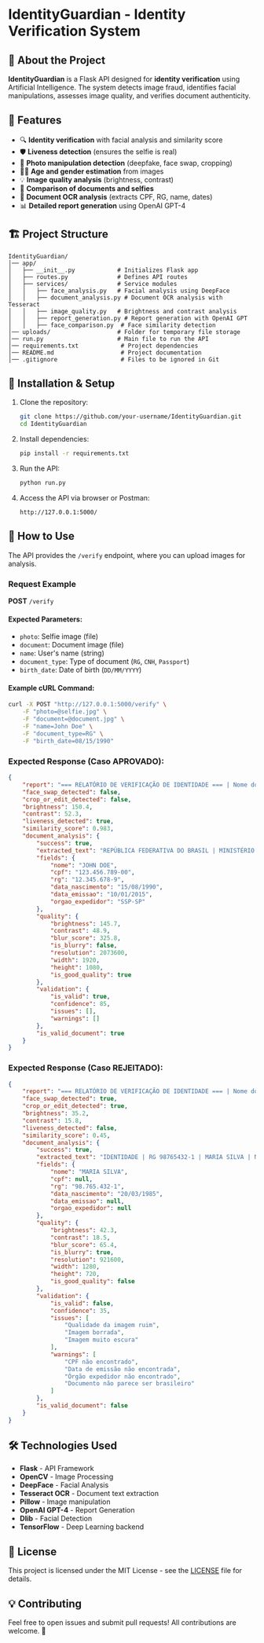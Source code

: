 # IdentityGuardian - Identity Verification System

## 📌 About the Project
**IdentityGuardian** is a Flask API designed for **identity verification** using Artificial Intelligence. The system detects image fraud, identifies facial manipulations, assesses image quality, and verifies document authenticity.

## 🚀 Features
- 🔍 **Identity verification** with facial analysis and similarity score
- 🛡️ **Liveness detection** (ensures the selfie is real)
- 🤖 **Photo manipulation detection** (deepfake, face swap, cropping)
- 🧑‍🏫 **Age and gender estimation** from images
- 💡 **Image quality analysis** (brightness, contrast)
- 📄 **Comparison of documents and selfies**
- 📝 **Document OCR analysis** (extracts CPF, RG, name, dates)
- 📊 **Detailed report generation** using OpenAI GPT-4

## 🏗️ Project Structure

```
IdentityGuardian/
│── app/
│   ├── __init__.py            # Initializes Flask app
│   ├── routes.py              # Defines API routes
│   ├── services/              # Service modules
│   │   ├── face_analysis.py   # Facial analysis using DeepFace
│   │   ├── document_analysis.py # Document OCR analysis with Tesseract
│   │   ├── image_quality.py   # Brightness and contrast analysis
│   │   ├── report_generation.py # Report generation with OpenAI GPT
│   │   ├── face_comparison.py  # Face similarity detection
│── uploads/                   # Folder for temporary file storage
│── run.py                     # Main file to run the API
│── requirements.txt            # Project dependencies
│── README.md                   # Project documentation
│── .gitignore                  # Files to be ignored in Git
```

## 🔧 Installation & Setup

1. Clone the repository:
   ```bash
   git clone https://github.com/your-username/IdentityGuardian.git
   cd IdentityGuardian
   ```

2. Install dependencies:
   ```bash
   pip install -r requirements.txt
   ```

3. Run the API:
   ```bash
   python run.py
   ```

4. Access the API via browser or Postman:
   ```
   http://127.0.0.1:5000/
   ```

## 🎯 How to Use
The API provides the `/verify` endpoint, where you can upload images for analysis.

### Request Example
**POST** `/verify`

#### Expected Parameters:
- `photo`: Selfie image (file)
- `document`: Document image (file)
- `name`: User's name (string)
- `document_type`: Type of document (`RG`, `CNH`, `Passport`)
- `birth_date`: Date of birth (`DD/MM/YYYY`)

#### Example cURL Command:
```bash
curl -X POST "http://127.0.0.1:5000/verify" \
    -F "photo=@selfie.jpg" \
    -F "document=@document.jpg" \
    -F "name=John Doe" \
    -F "document_type=RG" \
    -F "birth_date=08/15/1990"
```

### Expected Response (Caso APROVADO):
```json
{
    "report": "=== RELATÓRIO DE VERIFICAÇÃO DE IDENTIDADE === | Nome do Usuário: John Doe | Tipo de Documento: RG | Data da Análise: 02/10/2025 14:30:15 | --- ANÁLISE FACIAL --- | • Similaridade facial: 98.3% | • Face swap detectado: NÃO ✓ | • Imagem editada: NÃO ✓ | • Liveness detectado: SIM ✓ | --- ANÁLISE DO DOCUMENTO --- | • Documento válido: SIM ✓ | • Confiança: 85% | • CPF extraído: 123.456.789-00 | • RG extraído: 12.345.678-9 | • Nome extraído: JOHN DOE | --- PROBLEMAS IDENTIFICADOS --- | • Nenhum problema identificado ✓ | === VEREDITO FINAL: APROVADO ===",
    "face_swap_detected": false,
    "crop_or_edit_detected": false,
    "brightness": 150.4,
    "contrast": 52.3,
    "liveness_detected": true,
    "similarity_score": 0.983,
    "document_analysis": {
        "success": true,
        "extracted_text": "REPÚBLICA FEDERATIVA DO BRASIL | MINISTÉRIO DA JUSTIÇA | SECRETARIA DE SEGURANÇA PÚBLICA | REGISTRO DE IDENTIDADE CIVIL | NOME: JOHN DOE | RG: 12.345.678-9 | CPF: 123.456.789-00 | NASCIMENTO: 15/08/1990 | FILIAÇÃO: MARIA DOE E JOSE DOE | NATURALIDADE: SÃO PAULO - SP | DATA EMISSÃO: 10/01/2015 | ÓRGÃO EXPEDIDOR: SSP-SP",
        "fields": {
            "nome": "JOHN DOE",
            "cpf": "123.456.789-00",
            "rg": "12.345.678-9",
            "data_nascimento": "15/08/1990",
            "data_emissao": "10/01/2015",
            "orgao_expedidor": "SSP-SP"
        },
        "quality": {
            "brightness": 145.7,
            "contrast": 48.9,
            "blur_score": 325.8,
            "is_blurry": false,
            "resolution": 2073600,
            "width": 1920,
            "height": 1080,
            "is_good_quality": true
        },
        "validation": {
            "is_valid": true,
            "confidence": 85,
            "issues": [],
            "warnings": []
        },
        "is_valid_document": true
    }
}
```

### Expected Response (Caso REJEITADO):
```json
{
    "report": "=== RELATÓRIO DE VERIFICAÇÃO DE IDENTIDADE === | Nome do Usuário: Maria Silva | Tipo de Documento: RG | Data da Análise: 02/10/2025 15:45:30 | --- ANÁLISE FACIAL --- | • Similaridade facial: 45% | • Face swap detectado: SIM ⚠️ | • Imagem editada: SIM ⚠️ | • Liveness detectado: NÃO ⚠️ | --- ANÁLISE DO DOCUMENTO --- | • Documento válido: NÃO ⚠️ | • Confiança: 35% | • CPF extraído: Não encontrado | • RG extraído: 98.765.432-1 | • Nome extraído: MARIA SILVA | --- PROBLEMAS IDENTIFICADOS --- | • Face swap detectado | • Imagem editada ou cortada detectada | • Falha na detecção de liveness | • Similaridade facial baixa (45.00%) | • Documento inválido ou ilegível | • Documento: Qualidade da imagem ruim | • Documento: Imagem borrada | • Documento: Imagem muito escura | === VEREDITO FINAL: REJEITADO ===",
    "face_swap_detected": true,
    "crop_or_edit_detected": true,
    "brightness": 35.2,
    "contrast": 15.8,
    "liveness_detected": false,
    "similarity_score": 0.45,
    "document_analysis": {
        "success": true,
        "extracted_text": "IDENTIDADE | RG 98765432-1 | MARIA SILVA | NASCIMENTO 20/03/1985",
        "fields": {
            "nome": "MARIA SILVA",
            "cpf": null,
            "rg": "98.765.432-1",
            "data_nascimento": "20/03/1985",
            "data_emissao": null,
            "orgao_expedidor": null
        },
        "quality": {
            "brightness": 42.3,
            "contrast": 18.5,
            "blur_score": 65.4,
            "is_blurry": true,
            "resolution": 921600,
            "width": 1280,
            "height": 720,
            "is_good_quality": false
        },
        "validation": {
            "is_valid": false,
            "confidence": 35,
            "issues": [
                "Qualidade da imagem ruim",
                "Imagem borrada",
                "Imagem muito escura"
            ],
            "warnings": [
                "CPF não encontrado",
                "Data de emissão não encontrada",
                "Órgão expedidor não encontrado",
                "Documento não parece ser brasileiro"
            ]
        },
        "is_valid_document": false
    }
}
```

## 🛠️ Technologies Used
- **Flask** - API Framework
- **OpenCV** - Image Processing
- **DeepFace** - Facial Analysis
- **Tesseract OCR** - Document text extraction
- **Pillow** - Image manipulation
- **OpenAI GPT-4** - Report Generation
- **Dlib** - Facial Detection
- **TensorFlow** - Deep Learning backend

## 📜 License
This project is licensed under the MIT License - see the [LICENSE](LICENSE) file for details.

## 💡 Contributing
Feel free to open issues and submit pull requests! All contributions are welcome. 🚀
